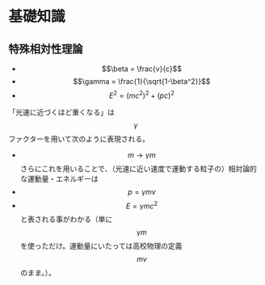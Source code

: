 # 基礎知識
## 特殊相対性理論
* $$\beta = \frac{v}{c}$$
* $$\gamma = \frac{1}{\sqrt{1-\beta^2}}$$
* $$E^2=(mc^2)^2+(pc)^2$$

「光速に近づくほど重くなる」は$$\gamma$$ファクターを用いて次のように表現される。
* $$m\to \gamma m$$
さらにこれを用いることで、（光速に近い速度で運動する粒子の）相対論的な運動量・エネルギーは
* $$p=\gamma mv$$
* $$E=\gamma mc^2$$
と表される事がわかる（単に$$\gamma m$$を使っただけ。運動量にいたっては高校物理の定義$$mv$$のまま。）。
